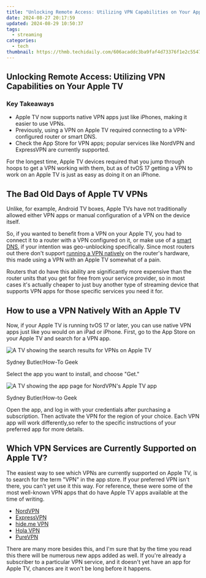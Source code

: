 ```yaml
---
title: "Unlocking Remote Access: Utilizing VPN Capabilities on Your Apple TV"
date: 2024-08-27 20:17:59
updated: 2024-08-29 10:50:37
tags:
  - streaming
categories:
  - tech
thumbnail: https://thmb.techidaily.com/606acaddc3ba9faf4d73376f1e2c554744034ba5ad463dfb82faf3689dc358c1.jpg
---
```


## Unlocking Remote Access: Utilizing VPN Capabilities on Your Apple TV

### Key Takeaways

* Apple TV now supports native VPN apps just like iPhones, making it easier to use VPNs.
* Previously, using a VPN on Apple TV required connecting to a VPN-configured router or smart DNS.
* Check the App Store for VPN apps; popular services like NordVPN and ExpressVPN are currently supported.

 For the longest time, Apple TV devices required that you jump through hoops to get a VPN working with them, but as of tvOS 17 getting a VPN to work on an Apple TV is just as easy as doing it on an iPhone.

## 

##  The Bad Old Days of Apple TV VPNs

 Unlike, for example, Android TV boxes, Apple TVs have not traditionally allowed either VPN apps or manual configuration of a VPN on the device itself.

 So, if you wanted to benefit from a VPN on your Apple TV, you had to connect it to a router with a VPN configured on it, or make use of a [smart DNS](https://eaxpv-info.techidaily.com/new-fine-tune-youtube-video-pacing-desktopmobile-for-2024/), if your intention was geo-unblocking specifically. Since most routers out there don't support [running a VPN natively](https://extra-lessons.techidaily.com/the-ultimate-guide-top-5-ways-to-record-audio-in-windows-11/) on the router's hardware, this made using a VPN with an Apple TV somewhat of a pain.

 Routers that do have this ability are significantly more expensive than the router units that you get for free from your service provider, so in most cases it's actually cheaper to just buy another type of streaming device that supports VPN apps for those specific services you need it for.

##  How to use a VPN Natively With an Apple TV

 Now, if your Apple TV is running tvOS 17 or later, you can use native VPN apps just like you would on an iPad or iPhone. First, go to the App Store on your Apple TV and search for a VPN app.

![A TV showing the search results for VPNs on Apple TV](https://static1.howtogeekimages.com/wordpress/wp-content/uploads/2024/02/1-2.jpg) 

Sydney Butler/How-To Geek

 Select the app you want to install, and choose "Get."

![A TV showing the app page for NordVPN's Apple TV app](https://static1.howtogeekimages.com/wordpress/wp-content/uploads/2024/02/2-2.jpg) 

Sydney Butler/How-to Geek

 Open the app, and log in with your credentials after purchasing a subscription. Then activate the VPN for the region of your choice. Each VPN app will work differently,so refer to the specific instructions of your preferred app for more details.

##  Which VPN Services are Currently Supported on Apple TV?

 The easiest way to see which VPNs are currently supported on Apple TV, is to search for the term "VPN" in the app store. If your preferred VPN isn't there, you can't yet use it this way. For reference, these were some of the most well-known VPN apps that do have Apple TV apps available at the time of writing.

* [NordVPN](https://screen-capture.techidaily.com/new-exploring-stardews-best-modifications-a-list-of-the-top-7/)
* [ExpressVPN](https://techno-recovery.techidaily.com/1722844260698-laptops-smartphones-and-books-oh-my/)
* [hide.me VPN](https://extra-skills.techidaily.com/new-picture-perfect-with-soundtracked-clips/)
* [Hola VPN](https://youtube-docs.techidaily.com/ed-unveiling-the-best-youtube-channel-titles-a-must-have-guide-for-vloggers-limit-to-156-characters/)
* [PureVPN](https://android-unlock.techidaily.com/top-15-apps-to-hack-wifi-password-on-samsung-galaxy-s23-ultra-by-drfone-android/)

 There are many more besides this, and I'm sure that by the time you read this there will be numerous new apps added as well. If you're already a subscriber to a particular VPN service, and it doesn't yet have an app for Apple TV, chances are it won't be long before it happens.

<ins class="adsbygoogle"
     style="display:block"
     data-ad-format="autorelaxed"
     data-ad-client="ca-pub-7571918770474297"
     data-ad-slot="1223367746"></ins>



<ins class="adsbygoogle"
     style="display:block"
     data-ad-client="ca-pub-7571918770474297"
     data-ad-slot="8358498916"
     data-ad-format="auto"
     data-full-width-responsive="true"></ins>
